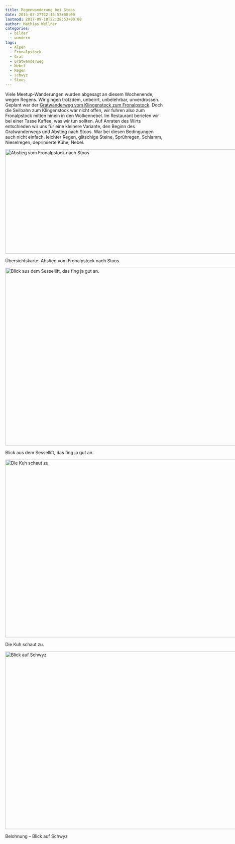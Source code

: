 ```yaml
---
title: Regenwanderung bei Stoos
date: 2014-07-27T22:16:52+00:00
lastmod: 2017-09-18T22:28:53+00:00
author: Mathias Wellner
categories:
  - bilder
  - wandern
tags:
  - Alpen
  - Fronalpstock
  - Grat
  - Gratwanderweg
  - Nebel
  - Regen
  - schwyz
  - Stoos
---
```

Viele Meetup-Wanderungen wurden abgesagt an diesem Wochenende, wegen Regens. Wir gingen trotzdem, unbeirrt, unbelehrbar, unverdrossen. Geplant war der <a href="http://www.wandersite.ch/Tageswanderung/562a_Schwyz.html" title="Gratwanderweg Klingenstock-Fronalpstock" target="_blank">Gratwanderweg vom Klingenstock zum Fronalpstock</a>. Doch die Seilbahn zum Klingenstock war nicht offen, wir fuhren also zum Fronalpstock mitten hinein in den Wolkennebel. Im Restaurant berieten wir bei einer Tasse Kaffee, was wir tun sollten. Auf Anraten des Wirts entschieden wir uns für eine kleinere Variante, den Beginn des Gratwanderwegs und Abstieg nach Stoos. War bei diesen Bedingungen auch nicht einfach, leichter Regen, glitschige Steine, Sprühregen, Schlamm, Nieselregen, deprimierte Kühe, Nebel. 

<div id="attachment_4618" style="width: 860px" class="wp-caption aligncenter">
  <a href="/wp-uploads/2014/07/map.jpg"><img src="/wp-uploads/2014/07/map-1024x400.jpg" alt="Abstieg vom Fronalpstock nach Stoos" width="850" height="332" class="size-large wp-image-4618" srcset="http://www.mwellner.de/wp-uploads/2014/07/map-1024x400.jpg 1024w, http://www.mwellner.de/wp-uploads/2014/07/map-300x117.jpg 300w, http://www.mwellner.de/wp-uploads/2014/07/map-250x97.jpg 250w, http://www.mwellner.de/wp-uploads/2014/07/map-150x58.jpg 150w" sizes="(max-width: 850px) 100vw, 850px" /></a>
  
  <p class="wp-caption-text">
    Übersichtskarte: Abstieg vom Fronalpstock nach Stoos.
  </p>
</div>

<div id="attachment_4619" style="width: 860px" class="wp-caption aligncenter">
  <a href="/wp-uploads/2014/07/MW_20140727_6357.jpg"><img src="/wp-uploads/2014/07/MW_20140727_6357-1024x683.jpg" alt="Blick aus dem Sessellift, das fing ja gut an. " width="850" height="566" class="size-large wp-image-4619" srcset="http://www.mwellner.de/wp-uploads/2014/07/MW_20140727_6357-1024x683.jpg 1024w, http://www.mwellner.de/wp-uploads/2014/07/MW_20140727_6357-300x200.jpg 300w, http://www.mwellner.de/wp-uploads/2014/07/MW_20140727_6357-224x150.jpg 224w, http://www.mwellner.de/wp-uploads/2014/07/MW_20140727_6357-150x100.jpg 150w" sizes="(max-width: 850px) 100vw, 850px" /></a>
  
  <p class="wp-caption-text">
    Blick aus dem Sessellift, das fing ja gut an.
  </p>
</div>

<div id="attachment_4621" style="width: 860px" class="wp-caption aligncenter">
  <a href="/wp-uploads/2014/07/MW_20140727_6387.jpg"><img src="/wp-uploads/2014/07/MW_20140727_6387-1024x683.jpg" alt="Die Kuh schaut zu." width="850" height="566" class="size-large wp-image-4621" srcset="http://www.mwellner.de/wp-uploads/2014/07/MW_20140727_6387-1024x683.jpg 1024w, http://www.mwellner.de/wp-uploads/2014/07/MW_20140727_6387-300x200.jpg 300w, http://www.mwellner.de/wp-uploads/2014/07/MW_20140727_6387-224x150.jpg 224w, http://www.mwellner.de/wp-uploads/2014/07/MW_20140727_6387-150x100.jpg 150w" sizes="(max-width: 850px) 100vw, 850px" /></a>
  
  <p class="wp-caption-text">
    Die Kuh schaut zu.
  </p>
</div>

<div id="attachment_4620" style="width: 860px" class="wp-caption aligncenter">
  <a href="/wp-uploads/2014/07/MW_20140727_6423.jpg"><img src="/wp-uploads/2014/07/MW_20140727_6423-1024x683.jpg" alt="Blick auf Schwyz" width="850" height="566" class="size-large wp-image-4620" srcset="http://www.mwellner.de/wp-uploads/2014/07/MW_20140727_6423-1024x683.jpg 1024w, http://www.mwellner.de/wp-uploads/2014/07/MW_20140727_6423-300x200.jpg 300w, http://www.mwellner.de/wp-uploads/2014/07/MW_20140727_6423-224x150.jpg 224w, http://www.mwellner.de/wp-uploads/2014/07/MW_20140727_6423-150x100.jpg 150w" sizes="(max-width: 850px) 100vw, 850px" /></a>
  
  <p class="wp-caption-text">
    Belohnung &ndash; Blick auf Schwyz
  </p>
</div>
